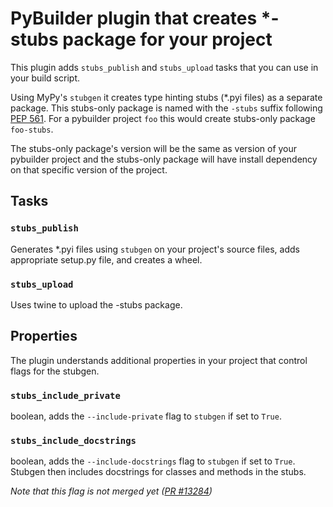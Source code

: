 # PyBuilder plugin that creates *-stubs package for your project

This plugin adds `stubs_publish` and `stubs_upload` tasks that you can use in
your build script.

Using MyPy's `stubgen` it creates type hinting stubs (*.pyi files) as a separate
package. This stubs-only package is named with the `-stubs` suffix following
[PEP 561](https://peps.python.org/pep-0561/). For a pybuilder project `foo` this
would create stubs-only package `foo-stubs`.

The stubs-only package's version will be the same as version of your pybuilder
project and the stubs-only package will have install dependency on that specific
version of the project.

## Tasks

### `stubs_publish`

Generates *.pyi files using `stubgen` on your project's source files, adds
appropriate setup.py file, and creates a wheel.

### `stubs_upload`

Uses twine to upload the -stubs package.

## Properties

The plugin understands additional properties in your project that 
control flags for the stubgen.

### `stubs_include_private` 

boolean, adds the `--include-private` flag to `stubgen` if set to `True`.

### `stubs_include_docstrings`

boolean, adds the `--include-docstrings` flag to `stubgen` if set to `True`.
Stubgen then includes docstrings for classes and methods in the stubs.

*Note that this flag is not merged yet ([PR #13284](https://github.com/python/mypy/pull/13284))*